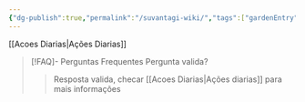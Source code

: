 ```yaml
---
{"dg-publish":true,"permalink":"/suvantagi-wiki/","tags":["gardenEntry"]}
---
```


[[Acoes Diarias\|Ações Diarias]]

> [!FAQ]- Perguntas Frequentes
> Pergunta valida?
> >Resposta valida, checar [[Acoes Diarias\|Ações diarias]] para mais informações